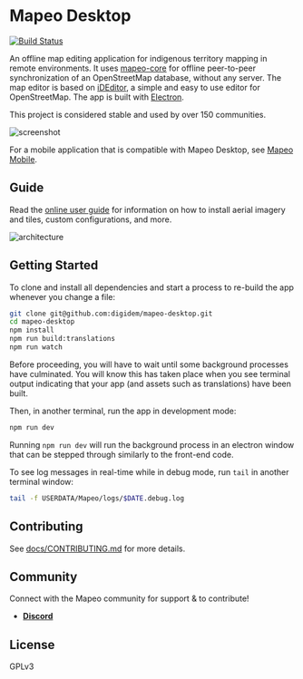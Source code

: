 # Mapeo Desktop

[![Build Status](https://github.com/digidem/mapeo-desktop/workflows/Node%20CD/badge.svg)](https://github.com/digidem/mapeo-desktop/actions)

An offline map editing application for indigenous territory mapping in remote
environments. It uses [mapeo-core](https://github.com/digidem/mapeo-core) for
offline peer-to-peer synchronization of an OpenStreetMap database, without any
server. The map editor is based on [iDEditor](https://github.com/openstreetmap/iD/),
a simple and easy to use editor for OpenStreetMap. The app is built with
[Electron](http://electron.atom.io).

This project is considered stable and used by over 150 communities.

![screenshot](static/screenshot.png)

For a mobile application that is compatible with Mapeo Desktop, see [Mapeo Mobile](https://github.com/digidem/mapeo-mobile).

## Guide

Read the [online user guide](https://digital-democracy.gitbook.io/mapeo/) for
information on how to install aerial imagery and tiles, custom configurations,
and more. 

![architecture](docs/desktop-architecture.png)

## Getting Started

To clone and install all dependencies and start a process to re-build the app whenever you change a file:

```sh
git clone git@github.com:digidem/mapeo-desktop.git
cd mapeo-desktop
npm install
npm run build:translations
npm run watch
```

Before proceeding, you will have to wait until some background processes have culminated. You will know this has taken place when you see terminal output indicating that your app (and assets such as translations) have been built.

Then, in another terminal, run the app in development mode:

```sh
npm run dev
```

Running `npm run dev` will run the background process in an electron window
that can be stepped through similarly to the front-end code.

To see log messages in real-time while in debug mode, run `tail` in another
terminal window:

```sh
tail -f USERDATA/Mapeo/logs/$DATE.debug.log
```

## Contributing

See [docs/CONTRIBUTING.md](docs/CONTRIBUTING.md) for more details.


## Community

Connect with the Mapeo community for support & to contribute!

- [**Discord**](https://discord.gg/KWRFDh3v73)

## License

GPLv3
